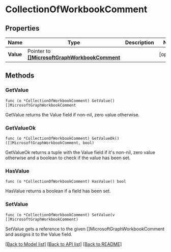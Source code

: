 # CollectionOfWorkbookComment

## Properties

Name | Type | Description | Notes
------------ | ------------- | ------------- | -------------
**Value** | Pointer to [**[]MicrosoftGraphWorkbookComment**](microsoft.graph.workbookComment.md) |  | [optional] 

## Methods

### GetValue

`func (o *CollectionOfWorkbookComment) GetValue() []MicrosoftGraphWorkbookComment`

GetValue returns the Value field if non-nil, zero value otherwise.

### GetValueOk

`func (o *CollectionOfWorkbookComment) GetValueOk() ([]MicrosoftGraphWorkbookComment, bool)`

GetValueOk returns a tuple with the Value field if it's non-nil, zero value otherwise
and a boolean to check if the value has been set.

### HasValue

`func (o *CollectionOfWorkbookComment) HasValue() bool`

HasValue returns a boolean if a field has been set.

### SetValue

`func (o *CollectionOfWorkbookComment) SetValue(v []MicrosoftGraphWorkbookComment)`

SetValue gets a reference to the given []MicrosoftGraphWorkbookComment and assigns it to the Value field.


[[Back to Model list]](../README.md#documentation-for-models) [[Back to API list]](../README.md#documentation-for-api-endpoints) [[Back to README]](../README.md)



